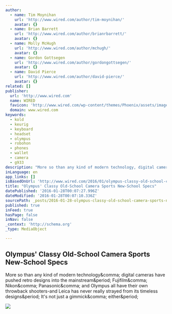 ```yaml
---
author:
  - name: Tim Moynihan
    url: 'http://www.wired.com/author/tim-moynihan/'
    avatar: {}
  - name: Brian Barrett
    url: 'http://www.wired.com/author/brianrbarrett/'
    avatar: {}
  - name: Molly McHugh
    url: 'http://www.wired.com/author/mchugh/'
    avatar: {}
  - name: Gordon Gottsegen
    url: 'http://www.wired.com/author/gordongottsegen/'
    avatar: {}
  - name: David Pierce
    url: 'http://www.wired.com/author/david-pierce/'
    avatar: {}
related: []
publisher:
  url: 'http://www.wired.com'
  name: WIRED
  favicon: 'http://www.wired.com/wp-content/themes/Phoenix/assets/images/favicon.ico'
  domain: www.wired.com
keywords:
  - kold
  - keurig
  - keyboard
  - headset
  - olympus
  - robohon
  - phones
  - wallet
  - camera
  - g933
description: "More so than any kind of modern technology, digital cameras have pushed retro designs into the mainstream. Fujifilm, Nikon, Panasonic, and Olympus all have their own throwback shooters-and Leica has never really strayed from its timeless designs. It's not just a gimmick, either."
inLanguage: en
app_links: []
isBasedOnUrl: 'http://www.wired.com/2016/01/olympus-classy-old-school-camera-sports-new-school-specs/'
title: "Olympus' Classy Old-School Camera Sports New-School Specs"
datePublished: '2016-01-28T00:07:27.996Z'
dateModified: '2016-01-28T00:07:10.336Z'
sourcePath: _posts/2016-01-28-olympus-classy-old-school-camera-sports-new-school-specs.md
published: true
inFeed: true
hasPage: false
inNav: false
_context: 'http://schema.org'
_type: MediaObject

---
```

<article style=""><h1>Olympus' Classy Old-School Camera Sports New-School Specs</h1><p>More so than any kind of modern technology&amp;comma; digital cameras have pushed retro designs into the mainstream&amp;period; Fujifilm&amp;comma; Nikon&amp;comma; Panasonic&amp;comma; and Olympus all have their own throwback shooters-and Leica has never really strayed from its timeless designs&amp;period; It's not just a gimmick&amp;comma; either&amp;period;</p><img src="http://www.wired.com/wp-content/uploads/2016/01/olympus-pen-featured-1180x630.jpg" /></article>